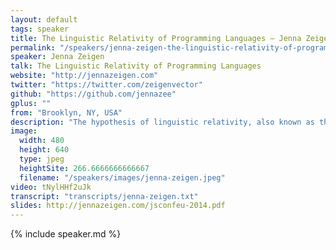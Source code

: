 ```yaml
---
layout: default
tags: speaker
title: The Linguistic Relativity of Programming Languages – Jenna Zeigen
permalink: "/speakers/jenna-zeigen-the-linguistic-relativity-of-programming-languages.html"
speaker: Jenna Zeigen
talk: The Linguistic Relativity of Programming Languages
website: "http://jennazeigen.com"
twitter: "https://twitter.com/zeigenvector"
github: "https://github.com/jennazee"
gplus: ""
from: "Brooklyn, NY, USA"
description: "The hypothesis of linguistic relativity, also known as the Sapir-Whorf Hypothesis, says that the languages we speak influence the way we think. I argue that this applies to programming languages as well. However, key differences between spoken languages and programming languages enable us to adapt and shift our ways of thinking more fluidly as we learn new programming languages than as we learn new spoken languages. It is these same differences that we can and should leverage to both grow individually as programmers and further advance our favorite programming languages. JavaScript is in a particularly ripe place to take advantage of these differences, as it is such a popular and dynamic (literally) language with a strong culture of libraries, evolution, ease of learning, and community."
image: 
  width: 480
  height: 640
  type: jpeg
  heightSite: 266.6666666666667
  filename: "/speakers/images/jenna-zeigen.jpeg"
video: tNylHHf2uJk
transcript: "transcripts/jenna-zeigen.txt"
slides: http://jennazeigen.com/jsconfeu-2014.pdf
---
```


{% include speaker.md %}
